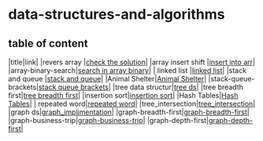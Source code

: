 # data-structures-and-algorithms


## table of content
|title|link|
|revers array |[check the solution](./arr_rev/README.md)|
|array insert shift |[insert into arr](./array-_nsert_shift/README.md)|
|array-binary-search|[search in array binary](./search_in_array_binary/README.md)|
| linked list |[linked list](./linked_list/README.md)|
|stack and queue |[stack and queue](./stack_and_queue/readme.md)|
|Animal Shelter|[Animal Shelter](./stack-queue-animal-shelter/readme.md)|
|stack-queue-brackets|[stack queue brackets](./Multi_bracket_Validation./redme.md)|
|tree data structur|[tree ds](./tree/readme.md)|
|tree breadth first|[tree breadth first](./tree/tree_breadth.md)|
|insertion sort|[insertion sort](./insertion_sort/readme.md)|
|Hash Tables|[Hash Tables](./Hash_Tables/readme.md)|
| repeated word|[repeated word](./Hash_Tables/repeated_word.md)|
|tree_intersection|[tree_intersection](./tree_intersection/tree_intersection.md)|
|graph ds|[graph_implimentation](./graph/graph.md)|
|graph-breadth-first|[graph-breadth-first](./graph/graph-breadth-first.md)|
|graph-business-trip|[graph-business-trip](./graph/graph_business_trip.md)|
|graph-depth-first|[graph-depth-first](./graph/graph-depth-first.md)|
